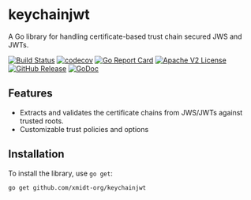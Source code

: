 # keychainjwt

A Go library for handling certificate-based trust chain secured JWS and JWTs.

[![Build Status](https://github.com/xmidt-org/keychainjwt/actions/workflows/ci.yml/badge.svg)](https://github.com/xmidt-org/keychainjwt/actions/workflows/ci.yml)
[![codecov](https://codecov.io/gh/xmidt-org/keychainjwt/graph/badge.svg?token=XvcXIaXcmE)](https://codecov.io/gh/xmidt-org/keychainjwt)
[![Go Report Card](https://goreportcard.com/badge/github.com/xmidt-org/keychainjwt)](https://goreportcard.com/report/github.com/xmidt-org/keychainjwt)
[![Apache V2 License](http://img.shields.io/badge/license-Apache%20V2-blue.svg)](https://github.com/xmidt-org/keychainjwt/blob/main/LICENSE)
[![GitHub Release](https://img.shields.io/github/release/xmidt-org/keychainjwt.svg)](https://github.com/xmidt-org/keychainjwt/releases)
[![GoDoc](https://pkg.go.dev/badge/github.com/xmidt-org/keychainjwt)](https://pkg.go.dev/github.com/xmidt-org/keychainjwt)

## Features

- Extracts and validates the certificate chains from JWS/JWTs against trusted roots.
- Customizable trust policies and options

## Installation

To install the library, use `go get`:

```sh
go get github.com/xmidt-org/keychainjwt
```
